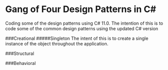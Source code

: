 # Gang of Four Design Patterns in C#
Coding some of the design patterns using C# 11.0. The intention of this is to code some of the common design patterns using the updated C# version

###Creational
#####Singleton 
The intent of this is to create a single instance of the object throughout the application.

###Structural

###Behavioral
